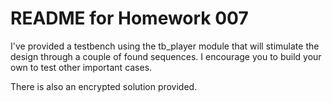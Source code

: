 # README for Homework 007

I've provided a testbench using the tb_player module that will stimulate the
design through a couple of found sequences.  I encourage you to build your own
to test other important cases.

There is also an encrypted solution provided.
